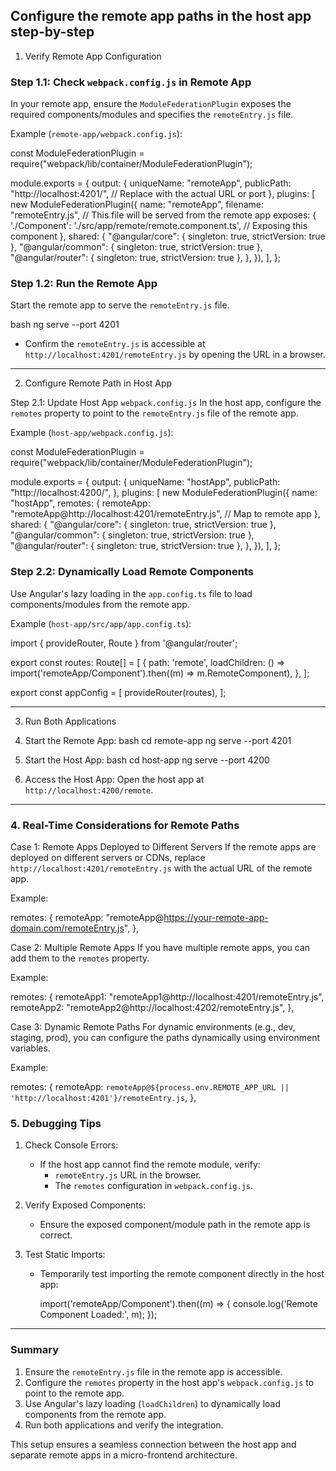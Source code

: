 ## Configure the remote app paths in the host app step-by-step

 1. Verify Remote App Configuration

### Step 1.1: Check `webpack.config.js` in Remote App
In your remote app, ensure the `ModuleFederationPlugin` exposes the required components/modules and specifies the `remoteEntry.js` file.

Example (`remote-app/webpack.config.js`):

const ModuleFederationPlugin = require("webpack/lib/container/ModuleFederationPlugin");

module.exports = {
  output: {
    uniqueName: "remoteApp",
    publicPath: "http://localhost:4201/", // Replace with the actual URL or port
  },
  plugins: [
    new ModuleFederationPlugin({
      name: "remoteApp",
      filename: "remoteEntry.js", // This file will be served from the remote app
      exposes: {
        './Component': './src/app/remote/remote.component.ts', // Exposing this component
      },
      shared: {
        "@angular/core": { singleton: true, strictVersion: true },
        "@angular/common": { singleton: true, strictVersion: true },
        "@angular/router": { singleton: true, strictVersion: true },
      },
    }),
  ],
};


### Step 1.2: Run the Remote App
Start the remote app to serve the `remoteEntry.js` file.

bash
ng serve --port 4201


- Confirm the `remoteEntry.js` is accessible at `http://localhost:4201/remoteEntry.js` by opening the URL in a browser.

---

 2. Configure Remote Path in Host App

Step 2.1: Update Host App `webpack.config.js`
In the host app, configure the `remotes` property to point to the `remoteEntry.js` file of the remote app.

Example (`host-app/webpack.config.js`):

const ModuleFederationPlugin = require("webpack/lib/container/ModuleFederationPlugin");

module.exports = {
  output: {
    uniqueName: "hostApp",
    publicPath: "http://localhost:4200/",
  },
  plugins: [
    new ModuleFederationPlugin({
      name: "hostApp",
      remotes: {
        remoteApp: "remoteApp@http://localhost:4201/remoteEntry.js", // Map to remote app
      },
      shared: {
        "@angular/core": { singleton: true, strictVersion: true },
        "@angular/common": { singleton: true, strictVersion: true },
        "@angular/router": { singleton: true, strictVersion: true },
      },
    }),
  ],
};


### Step 2.2: Dynamically Load Remote Components
Use Angular's lazy loading in the `app.config.ts` file to load components/modules from the remote app.

Example (`host-app/src/app/app.config.ts`):

import { provideRouter, Route } from '@angular/router';

export const routes: Route[] = [
  {
    path: 'remote',
    loadChildren: () =>
      import('remoteApp/Component').then((m) => m.RemoteComponent),
  },
];

export const appConfig = [
  provideRouter(routes),
];


---

 3. Run Both Applications

1. Start the Remote App:
   bash
   cd remote-app
   ng serve --port 4201
   

2. Start the Host App:
   bash
   cd host-app
   ng serve --port 4200
   

3. Access the Host App:
   Open the host app at `http://localhost:4200/remote`.

---

 ### 4. Real-Time Considerations for Remote Paths

Case 1: Remote Apps Deployed to Different Servers
If the remote apps are deployed on different servers or CDNs, replace `http://localhost:4201/remoteEntry.js` with the actual URL of the remote app.

Example:

remotes: {
  remoteApp: "remoteApp@https://your-remote-app-domain.com/remoteEntry.js",
},


Case 2: Multiple Remote Apps
If you have multiple remote apps, you can add them to the `remotes` property.

Example:

remotes: {
  remoteApp1: "remoteApp1@http://localhost:4201/remoteEntry.js",
  remoteApp2: "remoteApp2@http://localhost:4202/remoteEntry.js",
},


Case 3: Dynamic Remote Paths
For dynamic environments (e.g., dev, staging, prod), you can configure the paths dynamically using environment variables.

Example:

remotes: {
  remoteApp: `remoteApp@${process.env.REMOTE_APP_URL || 'http://localhost:4201'}/remoteEntry.js`,
},


 ### 5. Debugging Tips

1. Check Console Errors:
   - If the host app cannot find the remote module, verify:
     - `remoteEntry.js` URL in the browser.
     - The `remotes` configuration in `webpack.config.js`.

2. Verify Exposed Components:
   - Ensure the exposed component/module path in the remote app is correct.

3. Test Static Imports:
   - Temporarily test importing the remote component directly in the host app:
     
     import('remoteApp/Component').then((m) => {
       console.log('Remote Component Loaded:', m);
     });
     

---

###  Summary

1. Ensure the `remoteEntry.js` file in the remote app is accessible.
2. Configure the `remotes` property in the host app's `webpack.config.js` to point to the remote app.
3. Use Angular's lazy loading (`loadChildren`) to dynamically load components from the remote app.
4. Run both applications and verify the integration.

This setup ensures a seamless connection between the host app and separate remote apps in a micro-frontend architecture.
